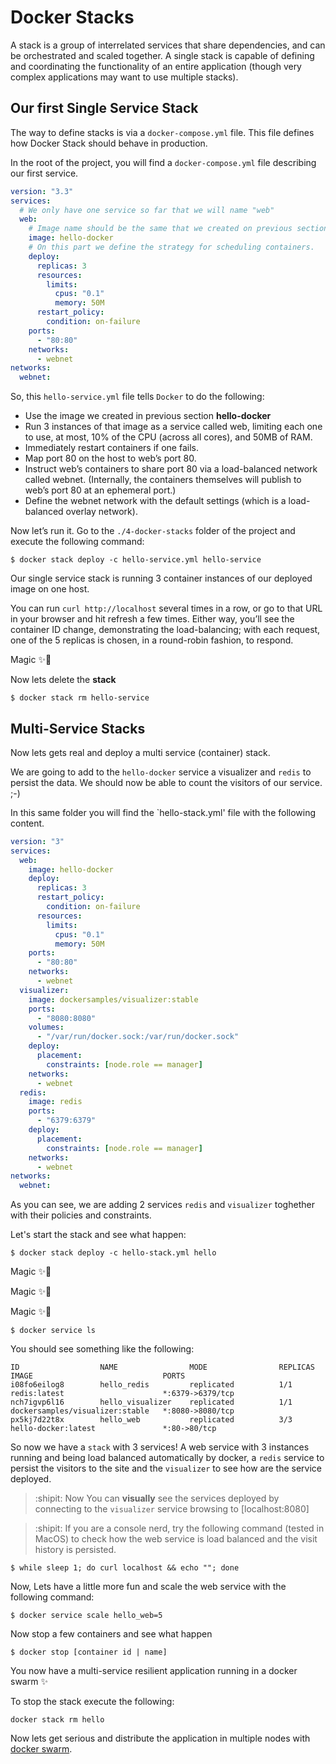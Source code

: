 # Docker Stacks

A stack is a group of interrelated services that share dependencies, and can be orchestrated and scaled together. A single stack is capable of defining and coordinating the functionality of an entire application (though very complex applications may want to use multiple stacks).


## Our first Single Service Stack

The way to define stacks is via a `docker-compose.yml` file. This file defines how Docker Stack  should behave in production.

In the root of the project, you will find a `docker-compose.yml` file describing our first service. 

```YAML
version: "3.3"
services:
  # We only have one service so far that we will name "web"
  web:
    # Image name should be the same that we created on previous section.
    image: hello-docker
    # On this part we define the strategy for scheduling containers. 
    deploy:
      replicas: 3
      resources:
        limits:
          cpus: "0.1"
          memory: 50M
      restart_policy:
        condition: on-failure
    ports:
      - "80:80"
    networks:
      - webnet
networks:
  webnet:
```

So, this `hello-service.yml` file tells `Docker` to do the following:

* Use the image we created in previous section **hello-docker**
* Run 3 instances of that image as a service called web, limiting each one to use, at most, 10% of the CPU (across all cores), and 50MB of RAM.
* Immediately restart containers if one fails.
* Map port 80 on the host to web’s port 80.
* Instruct web’s containers to share port 80 via a load-balanced network called webnet. (Internally, the containers themselves will publish to web’s port 80 at an ephemeral port.)
* Define the webnet network with the default settings (which is a load-balanced overlay network).

Now let’s run it. Go to the `./4-docker-stacks` folder of the project and execute the following command: 

```
$ docker stack deploy -c hello-service.yml hello-service
```

Our single service stack is running 3 container instances of our deployed image on one host. 

You can run `curl http://localhost` several times in a row, or go to that URL in your browser and hit refresh a few times. Either way, you’ll see the container ID change, demonstrating the load-balancing; with each request, one of the 5 replicas is chosen, in a round-robin fashion, to respond.

Magic ✨🐳


Now lets delete the **stack** 
```
$ docker stack rm hello-service
```

## Multi-Service Stacks

Now lets gets real and deploy a multi service (container) stack. 

We are going to add to the `hello-docker` service a visualizer and `redis` to persist the data. We should now be able to count the visitors of our service. ;-) 

In this same folder you will find the `hello-stack.yml' file with the following content.
```YAML
version: "3"
services:
  web:
    image: hello-docker
    deploy:
      replicas: 3
      restart_policy:
        condition: on-failure
      resources:
        limits:
          cpus: "0.1"
          memory: 50M
    ports:
      - "80:80"
    networks:
      - webnet
  visualizer:
    image: dockersamples/visualizer:stable
    ports:
      - "8080:8080"
    volumes:
      - "/var/run/docker.sock:/var/run/docker.sock"
    deploy:
      placement:
        constraints: [node.role == manager]
    networks:
      - webnet
  redis:
    image: redis
    ports:
      - "6379:6379"
    deploy:
      placement:
        constraints: [node.role == manager]
    networks:
      - webnet
networks:
  webnet:
```

As you can see, we are adding 2 services `redis` and `visualizer` toghether with their policies and constraints.

Let's start the stack and see what happen:

```
$ docker stack deploy -c hello-stack.yml hello
```

Magic ✨🐳

Magic ✨🐳

Magic ✨🐳

```
$ docker service ls
```

You should see something like the following:
```
ID                  NAME                MODE                REPLICAS            IMAGE                             PORTS
i08fo6eilog8        hello_redis         replicated          1/1                 redis:latest                      *:6379->6379/tcp
nch7igvp6l16        hello_visualizer    replicated          1/1                 dockersamples/visualizer:stable   *:8080->8080/tcp
px5kj7d22t8x        hello_web           replicated          3/3                 hello-docker:latest               *:80->80/tcp
```


So now we have a `stack` with 3 services! A web service with 3 instances running and being load balanced automatically by docker, a `redis` service to persist the visitors to the site and the `visualizer` to see how are the service deployed. 

> :shipit: Now You can **visually** see the services deployed by connecting to the `visualizer` service browsing to [localhost:8080]

> :shipit:  If you are a console nerd, try the following command (tested in MacOS) to check how the web service is load balanced and the visit history is persisted.

```
$ while sleep 1; do curl localhost && echo ""; done
```

Now, Lets have a little more fun and scale the web service with the following command:
```
$ docker service scale hello_web=5
```

Now stop a few containers and see what happen
```
$ docker stop [container id | name]
```

You now have a multi-service resilient application running in a docker swarm ✨

To stop the stack execute the following:
```
docker stack rm hello
```

Now lets get serious and distribute the application in multiple nodes with [docker swarm](https://github.com/bitlogic/hello-docker/tree/master/5-docker-swarm).
